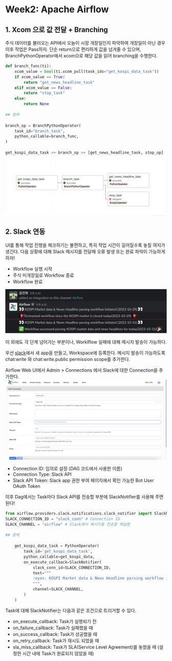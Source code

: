 # Week2: Apache Airflow

## 1. Xcom 으로 값 전달 + Branching

주식 데이터를 불러오는 API에서 오늘이 시장 개장일인지 파악하여 개장일이 아닌 경우 이후 작업은 Pass하자.
단순 return으로 편리하게 값을 넘겨줄 수 있으며, BranchPythonOperator에서 xcom으로 해당 값을 읽어 branching을 수행한다.

```python
def branch_func(ti):
	xcom_value = bool(ti.xcom_pull(task_ids="get_kospi_data_task"))
	if xcom_value == True:
		return "get_news_headline_task"
	elif xcom_value == False:
		return "stop_task"
	else:
		return None

## 중략

branch_op = BranchPythonOperator(
	task_id="branch_task",
	python_callable=branch_func,
)

get_kospi_data_task >> branch_op >> [get_news_headline_task, stop_op]
```

![workflow](./images/workflow.png)

## 2. Slack 연동

UI를 통해 작업 진행을 체크하기는 불편하고, 특히 작업 시간이 길어질수록 놓칠 여지가 생긴다. 다음 상황에 대해 Slack 메시지를 전달해 오류 발생 또는 완료 파악이 가능하게 하자!

- Workflow 실행 시작
- 주식 미개장일로 Workflow 종료
- Workflow 완료

![slack_noti](./images/slack_noti.png)

이 외에도 각 단계 넘어가는 부분이나, Worklflow 실패에 대해 메시지 발송이 가능하다.

우선 [slack](https://api.slack.com/)에서 새 app을 만들고, Workspace에 등록한다.
메시지 발송이 가능하도록 chat:write 와 chat:write.public permission scope를 추가한다.

Airflow Web UI에서 Admin > Connections 에서 Slack에 대한 Connection을 추가한다.
![add_connection](./images/addconnection.png)

- Connection ID: 임의로 설정 (DAG 코드에서 사용한 이름)
- Connection Type: Slack API
- Slack API Token: Slack app 권한 부여 페이지에서 확인 가능한 Bot User OAuth Token

이후 Dag에서는 Task마다 Slack API를 전송할 부분에 SlackNotifier를 사용해 주면 된다!

```python
from airflow.providers.slack.notifications.slack_notifier import SlackNotifier
SLACK_CONNECTION_ID = "slack_conn" # Connection ID
SLACK_CHANNEL = "airflow" # Slack에서 메시지를 전송할 채널명

## 중략

    get_kospi_data_task = PythonOperator(
        task_id='get_kospi_data_task',
        python_callable=get_kospi_data,
		on_execute_callback=SlackNotifier(
        	slack_conn_id=SLACK_CONNECTION_ID,
            text="""
			:eyes: KOSPI Market data & News Headline parsing workflow initiated ({{ds}}).:eyes:
            """,
            channel=SLACK_CHANNEL,
        )
    )
```

Task에 대해 SlackNotifier는 다음과 같은 조건으로 트리거할 수 있다.

- on_execute_callback: Task가 실행되기 전
- on_failure_callback: Task가 실패했을 때
- on_success_callback: Task가 성공했을 때
- on_retry_callback: Task가 재시도 되었을 때
- sla_miss_callback: Task가 SLA(Service Level Agreement)를 놓쳤을 때 (설정한 시간 내에 Task가 완료되지 않았을 때)

